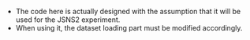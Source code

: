 * The code here is actually designed with the assumption that it will be used for the JSNS2 experiment. 
* When using it, the dataset loading part must be modified accordingly.

